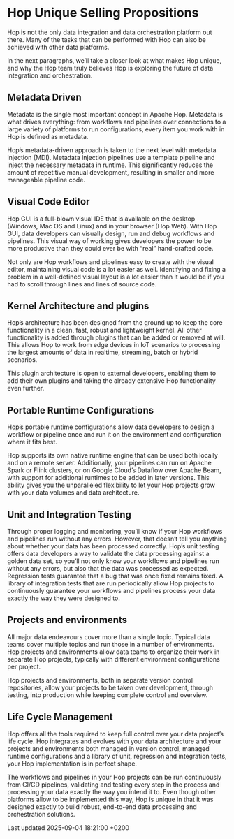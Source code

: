 <div id="header">

# Hop Unique Selling Propositions

</div>

<div id="content">

<div id="preamble">

<div class="sectionbody">

<div class="paragraph">

Hop is not the only data integration and data orchestration platform out there. Many of the tasks that can be performed with Hop can also be achieved with other data platforms.

</div>

<div class="paragraph">

In the next paragraphs, we’ll take a closer look at what makes Hop unique, and why the Hop team truly believes Hop is exploring the future of data integration and orchestration.

</div>

</div>

</div>

<div class="sect1">

## Metadata Driven

<div class="sectionbody">

<div class="paragraph">

Metadata is the single most important concept in Apache Hop. Metadata is what drives everything: from workflows and pipelines over connections to a large variety of platforms to run configurations, every item you work with in Hop is defined as metadata.

</div>

<div class="paragraph">

Hop’s metadata-driven approach is taken to the next level with metadata injection (MDI). Metadata injection pipelines use a template pipeline and inject the necessary metadata in runtime. This significantly reduces the amount of repetitive manual development, resulting in smaller and more manageable pipeline code.

</div>

</div>

</div>

<div class="sect1">

## Visual Code Editor

<div class="sectionbody">

<div class="paragraph">

Hop GUI is a full-blown visual IDE that is available on the desktop (Windows, Mac OS and Linux) and in your browser (Hop Web). With Hop GUI, data developers can visually design, run and debug workflows and pipelines. This visual way of working gives developers the power to be more productive than they could ever be with “real” hand-crafted code.

</div>

<div class="paragraph">

Not only are Hop workflows and pipelines easy to create with the visual editor, maintaining visual code is a lot easier as well. Identifying and fixing a problem in a well-defined visual layout is a lot easier than it would be if you had to scroll through lines and lines of source code.

</div>

</div>

</div>

<div class="sect1">

## Kernel Architecture and plugins

<div class="sectionbody">

<div class="paragraph">

Hop’s architecture has been designed from the ground up to keep the core functionality in a clean, fast, robust and lightweight kernel. All other functionality is added through plugins that can be added or removed at will. This allows Hop to work from edge devices in IoT scenarios to processing the largest amounts of data in realtime, streaming, batch or hybrid scenarios.

</div>

<div class="paragraph">

This plugin architecture is open to external developers, enabling them to add their own plugins and taking the already extensive Hop functionality even further.

</div>

</div>

</div>

<div class="sect1">

## Portable Runtime Configurations

<div class="sectionbody">

<div class="paragraph">

Hop’s portable runtime configurations allow data developers to design a workflow or pipeline once and run it on the environment and configuration where it fits best.

</div>

<div class="paragraph">

Hop supports its own native runtime engine that can be used both locally and on a remote server. Additionally, your pipelines can run on Apache Spark or Flink clusters, or on Google Cloud’s Dataflow over Apache Beam, with support for additional runtimes to be added in later versions. This ability gives you the unparalleled flexibility to let your Hop projects grow with your data volumes and data architecture.

</div>

</div>

</div>

<div class="sect1">

## Unit and Integration Testing

<div class="sectionbody">

<div class="paragraph">

Through proper logging and monitoring, you’ll know if your Hop workflows and pipelines run without any errors. However, that doesn’t tell you anything about whether your data has been processed correctly. Hop’s unit testing offers data developers a way to validate the data processing against a golden data set, so you’ll not only know your workflows and pipelines run without any errors, but also that the data was processed as expected. Regression tests guarantee that a bug that was once fixed remains fixed. A library of integration tests that are run periodically allow Hop projects to continuously guarantee your workflows and pipelines process your data exactly the way they were designed to.

</div>

</div>

</div>

<div class="sect1">

## Projects and environments

<div class="sectionbody">

<div class="paragraph">

All major data endeavours cover more than a single topic. Typical data teams cover multiple topics and run those in a number of environments. Hop projects and environments allow data teams to organize their work in separate Hop projects, typically with different environment configurations per project.

</div>

<div class="paragraph">

Hop projects and environments, both in separate version control repositories, allow your projects to be taken over development, through testing, into production while keeping complete control and overview.

</div>

</div>

</div>

<div class="sect1">

## Life Cycle Management

<div class="sectionbody">

<div class="paragraph">

Hop offers all the tools required to keep full control over your data project’s life cycle. Hop integrates and evolves with your data architecture and your projects and environments both managed in version control, managed runtime configurations and a library of unit, regression and integration tests, your Hop implementation is in perfect shape.

</div>

<div class="paragraph">

The workflows and pipelines in your Hop projects can be run continuously from CI/CD pipelines, validating and testing every step in the process and processing your data exactly the way you intend it to. Even though other platforms allow to be implemented this way, Hop is unique in that it was designed exactly to build robust, end-to-end data processing and orchestration solutions.

</div>

</div>

</div>

</div>

<div id="footer">

<div id="footer-text">

Last updated 2025-09-04 18:21:00 +0200

</div>

</div>
